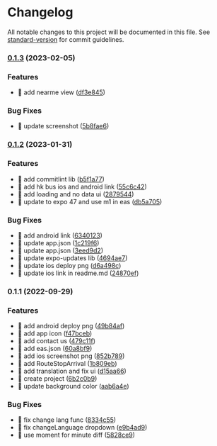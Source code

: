 # Changelog

All notable changes to this project will be documented in this file. See [standard-version](https://github.com/conventional-changelog/standard-version) for commit guidelines.

### [0.1.3](https://github.com/yeukfei02/hongkong-minibus-arrival-app/compare/v0.1.2...v0.1.3) (2023-02-05)


### Features

* 🎸 add nearme view ([df3e845](https://github.com/yeukfei02/hongkong-minibus-arrival-app/commit/df3e845568ed29ec27ee1e981fefb55ecae5dd46))


### Bug Fixes

* 🐛 update screenshot ([5b8fae6](https://github.com/yeukfei02/hongkong-minibus-arrival-app/commit/5b8fae6b95ec83571d38ec1cc42103c39c1f2207))

### [0.1.2](https://github.com/yeukfei02/hongkong-minibus-arrival-app/compare/v0.1.1...v0.1.2) (2023-01-31)


### Features

* 🎸 add commitlint lib ([b5f1a77](https://github.com/yeukfei02/hongkong-minibus-arrival-app/commit/b5f1a77ba9440896e374ca0f25a69cd941abe80d))
* 🎸 add hk bus ios and android link ([55c6c42](https://github.com/yeukfei02/hongkong-minibus-arrival-app/commit/55c6c42079769fb5efd8eaa3b53fd82f905074d2))
* 🎸 add loading and no data ui ([2879544](https://github.com/yeukfei02/hongkong-minibus-arrival-app/commit/287954478fca001f57956d5f270331b76276a45d))
* 🎸 update to expo 47 and use m1 in eas ([db5a705](https://github.com/yeukfei02/hongkong-minibus-arrival-app/commit/db5a7053cca107de9d324aacdfcd84d3063148f0))


### Bug Fixes

* 🐛 add android link ([6340123](https://github.com/yeukfei02/hongkong-minibus-arrival-app/commit/6340123f06ce0ed09f27e6c791ecd03cd4bd106b))
* 🐛 update app.json ([1c219f6](https://github.com/yeukfei02/hongkong-minibus-arrival-app/commit/1c219f6597c690f666fda23ac5834ad94ac8ec5d))
* 🐛 update app.json ([3eed9d2](https://github.com/yeukfei02/hongkong-minibus-arrival-app/commit/3eed9d2a3fc499cb9c4d314f632ab76b0f6a2d4e))
* 🐛 update expo-updates lib ([4694ae7](https://github.com/yeukfei02/hongkong-minibus-arrival-app/commit/4694ae7ede6f11e6ed5d6d8615febbed78d0d148))
* 🐛 update ios deploy png ([d6a498c](https://github.com/yeukfei02/hongkong-minibus-arrival-app/commit/d6a498c0e28ad53b4ba7987cf24ab937bb3b0257))
* 🐛 update ios link in readme.md ([24870ef](https://github.com/yeukfei02/hongkong-minibus-arrival-app/commit/24870ef43e61a1f7931aabe5aa4e67d039f7868c))

### 0.1.1 (2022-09-29)


### Features

* 🎸 add android deploy png ([49b84af](https://github.com/yeukfei02/hongkong-minibus-arrival-app/commit/49b84af5258cfe1cc052a5cee60736f52d798cbd))
* 🎸 add app icon ([f47bceb](https://github.com/yeukfei02/hongkong-minibus-arrival-app/commit/f47bcebcf0701d8d495781989bee4e4f99856422))
* 🎸 add contact us ([479c11f](https://github.com/yeukfei02/hongkong-minibus-arrival-app/commit/479c11f5862cbcb01990bb86a0f3cc13f1dad7dc))
* 🎸 add eas.json ([60a8bf9](https://github.com/yeukfei02/hongkong-minibus-arrival-app/commit/60a8bf95bb2e8649746aee85ac611322a72edb7b))
* 🎸 add ios screenshot png ([852b789](https://github.com/yeukfei02/hongkong-minibus-arrival-app/commit/852b7898ba03d2cb79d66cebc139b5c7b9f29bcd))
* 🎸 add RouteStopArrival ([1b809eb](https://github.com/yeukfei02/hongkong-minibus-arrival-app/commit/1b809ebbd47dd58540eccbb6a1fc8ac0839a7577))
* 🎸 add translation and fix ui ([d15aa66](https://github.com/yeukfei02/hongkong-minibus-arrival-app/commit/d15aa661f7e61384965347fa148fbfda66d18474))
* 🎸 create project ([6b2c0b9](https://github.com/yeukfei02/hongkong-minibus-arrival-app/commit/6b2c0b9b7fe68bf5614ccc0fbc9b0958035d5dd5))
* 🎸 update background color ([aab6a4e](https://github.com/yeukfei02/hongkong-minibus-arrival-app/commit/aab6a4e01a133abc22525f4a16e284ac11a79677))


### Bug Fixes

* 🐛 fix change lang func ([8334c55](https://github.com/yeukfei02/hongkong-minibus-arrival-app/commit/8334c555efe2dec718cafdafba953e9b4ab60f97))
* 🐛 fix changeLanguage dropdown ([e9b4ad9](https://github.com/yeukfei02/hongkong-minibus-arrival-app/commit/e9b4ad94c8bcf2c76abfaf3513e44cfa4e7b948b))
* 🐛 use moment for minute diff ([5828ce9](https://github.com/yeukfei02/hongkong-minibus-arrival-app/commit/5828ce9df368c18684e62bb72f40820422293d08))
